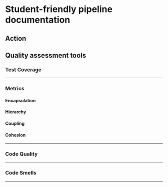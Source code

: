 # Student-friendly pipeline documentation

## Action

## Quality assessment tools

### Test Coverage
---

### Metrics
#### Encapsulation
#### Hierarchy
#### Coupling
#### Cohesion
---
### Code Quality
---
### Code Smells
---
